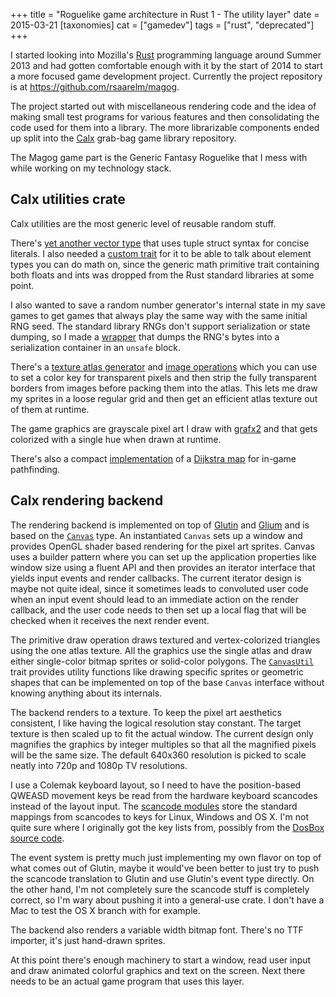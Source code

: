 +++
title = "Roguelike game architecture in Rust 1 - The utility layer"
date = 2015-03-21
[taxonomies]
cat = ["gamedev"]
tags = ["rust", "deprecated"]
+++

I started looking into Mozilla's [Rust][rust] programming language
around Summer 2013 and had gotten comfortable enough with it by the
start of 2014 to start a more focused game development project.
Currently the project repository is at
<https://github.com/rsaarelm/magog>.

The project started out with miscellaneous rendering code and the
idea of making small test programs for various features and then
consolidating the code used for them into a library. The more
librarizable components ended up split into the [Calx][calx]
grab-bag game library repository.

The Magog game part is the Generic Fantasy Roguelike that I mess
with while working on my technology stack.

## Calx utilities crate

Calx utilities are the most generic level of reusable random stuff.

There's [yet another vector type][geom] that uses tuple struct
syntax for concise literals. I also needed a [custom
trait][primitive] for it to be able to talk about element types you
can do math on, since the generic math primitive trait containing
both floats and ints was dropped from the Rust standard libraries at
some point.

I also wanted to save a random number generator's internal state in
my save games to get games that always play the same way with the
same initial RNG seed. The standard library RNGs don't support
serialization or state dumping, so I made a [wrapper][encode_rng]
that dumps the RNG's bytes into a serialization container in an
`unsafe` block.

There's a [texture atlas generator][atlas] and [image
operations][img] which you can use to set a color key for
transparent pixels and then strip the fully transparent borders from
images before packing them into the atlas. This lets me draw my
sprites in a loose regular grid and then get an efficient atlas
texture out of them at runtime.

The game graphics are grayscale pixel art I draw with
[grafx2][grafx2] and that gets colorized
with a single hue when drawn at runtime.

There's also a compact [implementation][dijkstra] of a [Dijkstra
map][dijkstra_maps] for in-game pathfinding.

## Calx rendering backend

The rendering backend is implemented on top of [Glutin][glutin] and
[Glium][glium] and is based on the [`Canvas`][canvas] type. An
instantiated `Canvas` sets up a window and provides OpenGL shader
based rendering for the pixel art sprites. Canvas uses a builder
pattern where you can set up the application properties like window
size using a fluent API and then provides an iterator interface that
yields input events and render callbacks. The current iterator
design is maybe not quite ideal, since it sometimes leads to
convoluted user code when an input event should lead to an immediate
action on the render callback, and the user code needs to then set
up a local flag that will be checked when it receives the next
render event.

The primitive draw operation draws textured and vertex-colorized
triangles using the one atlas texture. All the graphics use the
single atlas and draw either single-color bitmap sprites or
solid-color polygons. The [`CanvasUtil`][canvas_util] trait provides
utility functions like drawing specific sprites or geometric shapes
that can be implemented on top of the base `Canvas` interface
without knowing anything about its internals.

The backend renders to a texture. To keep the pixel art aesthetics
consistent, I like having the logical resolution stay constant. The
target texture is then scaled up to fit the actual window. The
current design only magnifies the graphics by integer multiples so
that all the magnified pixels will be the same size. The default
640x360 resolution is picked to scale neatly into 720p and 1080p TV
resolutions.

I use a Colemak keyboard layout, so I need to have the
position-based QWEASD movement keys be read from the hardware
keyboard scancodes instead of the layout input. The [scancode
modules][scancode_win]
store the standard mappings from scancodes to keys for Linux,
Windows and OS X. I'm not quite sure where I originally got the key
lists from, possibly from the [DosBox source
code][scancode_dosbox].

The event system is pretty much just implementing my own flavor on
top of what comes out of Glutin, maybe it would've been better to
just try to push the scancode translation to Glutin and use Glutin's
event type directly. On the other hand, I'm not completely sure the
scancode stuff is completely correct, so I'm wary about pushing it
into a general-use crate. I don't have a Mac to test the OS X branch
with for example.

The backend also renders a variable width bitmap font. There's no
TTF importer, it's just hand-drawn sprites.

At this point there's enough machinery to start a window, read user
input and draw animated colorful graphics and text on the screen.
Next there needs to be an actual game program that uses this layer.

[rust]: http://www.rust-lang.org/
[calx]: https://github.com/rsaarelm/calx
[geom]: https://github.com/rsaarelm/calx/blob/a332c59dde7425b8a1e7bdac535d0cfd7c15f760/util/src/geom.rs
[primitive]: https://github.com/rsaarelm/calx/blob/a332c59dde7425b8a1e7bdac535d0cfd7c15f760/util/src/primitive.rs
[encode_rng]: https://github.com/rsaarelm/calx/blob/a332c59dde7425b8a1e7bdac535d0cfd7c15f760/util/src/encode_rng.rs
[atlas]: https://github.com/rsaarelm/calx/blob/a332c59dde7425b8a1e7bdac535d0cfd7c15f760/util/src/atlas.rs
[img]: https://github.com/rsaarelm/calx/blob/a332c59dde7425b8a1e7bdac535d0cfd7c15f760/util/src/img.rs
[grafx2]: https://code.google.com/p/grafx2/
[dijkstra]: https://github.com/rsaarelm/calx/blob/a332c59dde7425b8a1e7bdac535d0cfd7c15f760/util/src/dijkstra.rs
[dijkstra_maps]: http://www.roguebasin.com/index.php?title=The_Incredible_Power_of_Dijkstra_Maps
[glutin]: https://github.com/tomaka/glutin
[glium]: https://github.com/tomaka/glium
[canvas]: https://github.com/rsaarelm/calx/blob/a332c59dde7425b8a1e7bdac535d0cfd7c15f760/backend/src/canvas.rs
[canvas_util]: https://github.com/rsaarelm/calx/blob/a332c59dde7425b8a1e7bdac535d0cfd7c15f760/backend/src/canvas_util.rs
[scancode_win]: https://github.com/rsaarelm/calx/blob/a332c59dde7425b8a1e7bdac535d0cfd7c15f760/backend/src/scancode_windows.rs
[scancode_dosbox]: http://sourceforge.net/p/dosbox/code-0/HEAD/tree/dosbox/trunk/src/gui/sdl_mapper.cpp 
